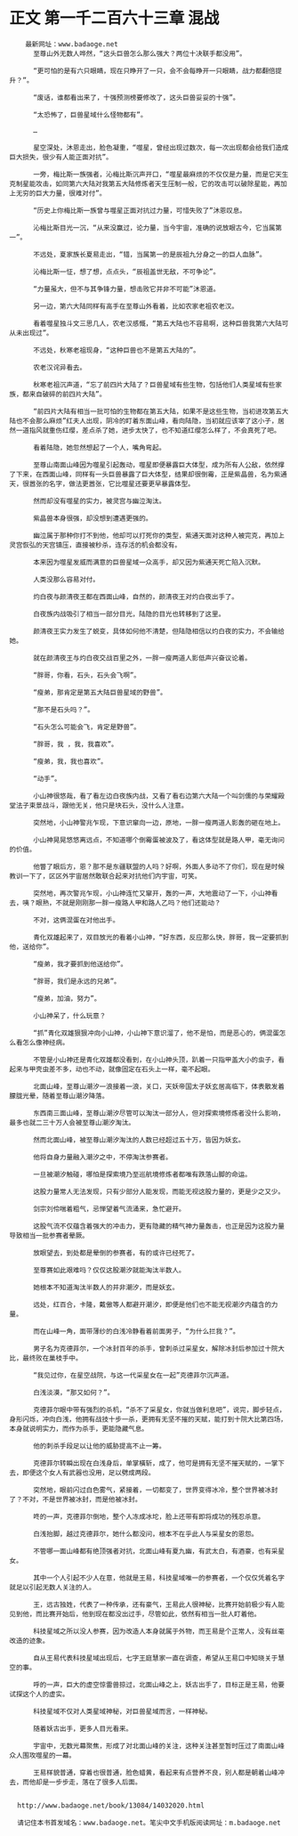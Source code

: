 # 正文 第一千二百六十三章 混战
        最新网址：www.badaoge.net
          至尊山外无数人哗然，“这头巨兽怎么那么强大？两位十决联手都没用”。
      
          “更可怕的是有六只眼睛，现在只睁开了一只，会不会每睁开一只眼睛，战力都翻倍提升？”。
      
          “废话，谁都看出来了，十强预测榜要修改了，这头巨兽妥妥的十强”。
      
          “太恐怖了，巨兽星域什么怪物都有”。
      
          …
      
          星空深处，沐恩走出，脸色凝重，“噬星，曾经出现过数次，每一次出现都会给我们造成巨大损失，很少有人能正面对抗”。
      
          一旁，梅比斯一族强者，沁梅比斯沉声开口，“噬星最麻烦的不仅仅是力量，而是它天生克制星能攻击，如同第六大陆对我第五大陆修炼者天生压制一般，它的攻击可以破除星能，再加上无穷的巨大力量，很难对付”。
      
          “历史上你梅比斯一族曾与噬星正面对抗过力量，可惜失败了”沐恩叹息。
      
          沁梅比斯目光一沉，“从来没赢过，论力量，当今宇宙，准确的说放眼古今，它当属第一”。
      
          不远处，夏家族长夏易走出，“错，当属第一的是辰祖九分身之一的巨人血脉”。
      
          沁梅比斯一怔，想了想，点点头，“辰祖盖世无敌，不可争论”。
      
          “力量虽大，但不与其争锋力量，想击败它并非不可能”沐恩道。
      
          另一边，第六大陆同样有高手在至尊山外看着，比如农家老祖农老汉。
      
          看着噬星独斗文三思几人，农老汉感慨，“第五大陆也不容易啊，这种巨兽我第六大陆可从未出现过”。
      
          不远处，秋寒老祖现身，“这种巨兽也不是第五大陆的”。
      
          农老汉诧异看去。
      
          秋寒老祖沉声道，“忘了前四片大陆了？巨兽星域有些生物，包括他们人类星域有些家族，都来自破碎的前四片大陆”。
      
          “前四片大陆有相当一批可怕的生物都在第五大陆，如果不是这些生物，当初进攻第五大陆也不会那么麻烦”红夫人出现，阴冷的盯着东面山峰，看向陆隐，当初就应该宰了这小子，居然一道指风就重伤红缨，差点杀了她，进步太快了，也不知道红缨怎么样了，不会真死了吧。
      
          看着陆隐，她忽然想起了一个人，嘴角弯起。
      
          至尊山南面山峰因为噬星引起轰动，噬星即便暴露巨大体型，成为所有人公敌，依然撑了下来，在西面山峰，同样有一头巨兽暴露了巨大体型，结果却很倒霉，正是紫晶兽，名为紫通天，很嚣张的名字，做法更嚣张，它比噬星还要更早暴露体型。
      
          然而却没有噬星的实力，被灵宫与幽泣淘汰。
      
          紫晶兽本身很强，却没想到遭遇更强的。
      
          幽泣属于那种你打不到他，他却可以打死你的类型，紫通天面对这种人被完克，再加上灵宫恢弘的天宫镇压，直接被秒杀，连存活的机会都没有。
      
          本来因为噬星发威而满意的巨兽星域一众高手，却又因为紫通天死亡陷入沉默。
      
          人类没那么容易对付。
      
          灼白夜与颜清夜王都在西面山峰，自然的，颜清夜王对灼白夜出手了。
      
          白夜族内战吸引了相当一部分目光，陆隐的目光也转移到了这里。
      
          颜清夜王实力发生了蜕变，具体如何他不清楚，但陆隐相信以灼白夜的实力，不会输给她。
      
          就在颜清夜王与灼白夜交战百里之外，一胖一瘦两道人影低声兴奋议论着。
      
          “胖哥，你看，石头，石头会飞啊”。
      
          “瘦弟，那肯定是第五大陆巨兽星域的野兽”。
      
          “那不是石头吗？”。
      
          “石头怎么可能会飞，肯定是野兽”。
      
          “胖哥，我 ，我，我喜欢”。
      
          “瘦弟，我，我也喜欢”。
      
          “动手”。
      
          小山神很悠哉，看了看左边白夜族内战，又看了看右边第六大陆一个叫剑儒的与荣耀殿堂法子束景战斗，跟他无关，他只是块石头，没什么人注意。
      
          突然地，小山神警兆乍现，下意识窜向一边，原地，一胖一瘦两道人影轰的砸在地上。
      
          小山神晃晃悠悠离远点，不知道哪个倒霉蛋被波及了，看这体型就是路人甲，毫无询问的价值。
      
          他瞥了眼后方，恩？那不是东疆联盟的人吗？好啊，外面人多动不了你们，现在是时候教训一下了，区区外宇宙居然敢联合起来对抗他们内宇宙，可笑。
      
          突然地，再次警兆乍现，小山神连忙又窜开，轰的一声，大地震动了一下，小山神看去，咦？眼熟，不就是刚刚那一胖一瘦路人甲和路人乙吗？他们还能动？
      
          不对，这俩混蛋在对他出手。
      
          青化双雄起来了，双目放光的看着小山神，“好东西，反应那么快，胖哥，我一定要抓到他，送给你”。
      
          “瘦弟，我才要抓到他送给你”。
      
          “胖哥，我们是永远的兄弟”。
      
          “瘦弟，加油，努力”。
      
          小山神呆了，什么玩意？
      
          “抓”青化双雄狠狠冲向小山神，小山神下意识溜了，他不是怕，而是恶心的，俩混蛋怎么看怎么像神经病。
      
          不管是小山神还是青化双雄都没看到，在小山神头顶，趴着一只指甲盖大小的虫子，看起来与甲壳虫差不多，动也不动，就像固定在石头上一样，毫不起眼。
      
          北面山峰，至尊山潮汐一浪接着一浪，关口，天妖帝国太子妖玄居高临下，体表散发着朦胧光晕，随着至尊山潮汐降落。
      
          东西南三面山峰，至尊山潮汐尽管可以淘汰一部分人，但对探索境修炼者没什么影响，最多也就二三十万人会被至尊山潮汐淘汰。
      
          然而北面山峰，被至尊山潮汐淘汰的人数已经超过五十万，皆因为妖玄。
      
          他将自身力量融入潮汐之中，不停淘汰参赛者。
      
          一旦被潮汐触碰，哪怕是探索境乃至巡航境修炼者都唯有跌落山脚的命运。
      
          这股力量常人无法发现，只有少部分人能发现，而能无视这股力量的，更是少之又少。
      
          剑宗刘伶喘着粗气，忌惮望着气流涌来，急忙避开。
      
          这股气流不仅蕴含着强大的冲击力，更有隐藏的精气神力量轰击，也正是因为这股力量导致相当一批参赛者晕厥。
      
          放眼望去，到处都是晕倒的参赛者，有的或许已经死了。
      
          至尊赛如此艰难吗？仅仅这股潮汐就能淘汰半数人。
      
          她根本不知道淘汰半数人的并非潮汐，而是妖玄。
      
          远处，红百合，卡隆，戴傲等人都避开潮汐，即便是他们也不能无视潮汐内蕴含的力量。
      
          而在山峰一角，面带薄纱的白浅冷静看着前面男子，“为什么拦我？”。
      
          男子名为克德菲尔，一个冰封百年的杀手，曾刺杀过采星女，解除冰封后参加过十院大比，最终败在巢枝手中。
      
          “我见过你，在星空战院，与这一代采星女在一起”克德菲尔沉声道。
      
          白浅淡漠，“那又如何？”。
      
          克德菲尔眼中带有强烈的杀机，“杀不了采星女，你就当做利息吧”，说完，脚步轻点，身形闪烁，冲向白浅，他拥有战技十步一杀，更拥有无坚不摧的天赋，能打到十院大比第四场，本身就说明实力，而作为杀手，更能隐藏气息。
      
          他的刺杀手段足以让他的威胁提高不止一筹。
      
          克德菲尔转瞬出现在白浅身后，单掌橫斩，成了，他可是拥有无坚不摧天赋的，一掌下去，即便这个女人有武器也没用，足以劈成两段。
      
          突然地，眼前闪过白色雾气，紧接着，一切都变了，世界变得冰冷，整个世界被冰封了？不对，不是世界被冰封，而是他被冰封。
      
          咚的一声，克德菲尔倒地，整个人冻成冰坨，脸上还带有即将成功的残忍杀意。
      
          白浅抬脚，越过克德菲尔，她什么都没问，根本不在乎此人与采星女的恩怨。
      
          不管哪一面山峰都有绝顶强者对抗，北面山峰有夏九幽，有武太白，有酒豪，也有采星女。
      
          其中一个人引起不少人在意，他就是王易，科技星域唯一的参赛者，一个仅仅凭着名字就足以引起无数人关注的人。
      
          王，远古独姓，代表了一种传承，还有豪气，王易此人很神秘，比赛开始前极少有人能见到他，而比赛开始后，他到现在都没出过手，尽管如此，依然有相当一批人盯着他。
      
          科技星域之所以没人参赛，因为改造人本身就属于外物，而王易是个正常人，没有丝毫改造的迹象。
      
          自从王易代表科技星域出现后，七字王庭慧家一直在调查，希望从王易口中知晓关于慧空的事。
      
          呼的一声，巨大的虚空惊雷兽掠过，北面山峰之上，妖古出手了，目标正是王易，他要试探这个人的虚实。
      
          科技星域不仅对人类星域神秘，对巨兽星域而言，一样神秘。
      
          随着妖古出手，更多人目光看来。
      
          宇宙中，无数光幕聚焦，形成了对北面山峰的关注，这种关注甚至暂时压过了南面山峰众人围攻噬星的一幕。
      
          王易样貌普通，穿着也很普通，脸色蜡黄，看起来有点营养不良，别人都是朝着山峰冲去，而他却是一步步走，落在了很多人后面。
      
      
      http://www.badaoge.net/book/13084/14032020.html
      
      请记住本书首发域名：www.badaoge.net。笔尖中文手机版阅读网址：m.badaoge.net